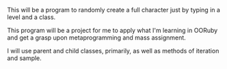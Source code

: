 This will be a program to randomly create a full character just by typing in a level and a class.

This program will be a project for me to apply what I'm learning in OORuby and get a grasp upon metaprogramming and mass assignment. 

I will use parent and child classes, primarily, as well as methods of iteration and sample.
